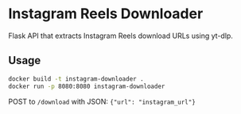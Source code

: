 # Instagram Reels Downloader

Flask API that extracts Instagram Reels download URLs using yt-dlp.

## Usage

```bash
docker build -t instagram-downloader .
docker run -p 8080:8080 instagram-downloader
```

POST to `/download` with JSON: `{"url": "instagram_url"}`

